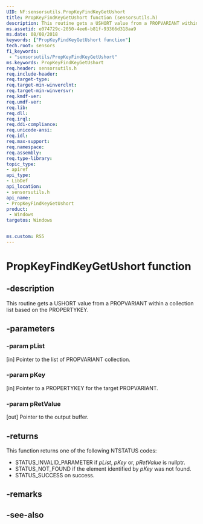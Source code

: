 ```yaml
---
UID: NF:sensorsutils.PropKeyFindKeyGetUshort
title: PropKeyFindKeyGetUshort function (sensorsutils.h)
description: This routine gets a USHORT value from a PROPVARIANT within a collection list based on the PROPERTYKEY.
ms.assetid: e074729c-2050-4ee6-b81f-93366d318aa9
ms.date: 08/08/2018
keywords: ["PropKeyFindKeyGetUshort function"]
tech.root: sensors
f1_keywords:
 - "sensorsutils/PropKeyFindKeyGetUshort"
ms.keywords: PropKeyFindKeyGetUshort
req.header: sensorsutils.h
req.include-header:
req.target-type:
req.target-min-winverclnt:
req.target-min-winversvr:
req.kmdf-ver:
req.umdf-ver:
req.lib:
req.dll:
req.irql: 
req.ddi-compliance:
req.unicode-ansi:
req.idl:
req.max-support:
req.namespace:
req.assembly:
req.type-library: 
topic_type: 
- apiref
api_type: 
- LibDef
api_location: 
- sensorsutils.h
api_name: 
- PropKeyFindKeyGetUshort
product:
 - Windows
targetos: Windows


ms.custom: RS5
---
```


# PropKeyFindKeyGetUshort function


## -description

This routine gets a USHORT value from a PROPVARIANT within a collection list based on the PROPERTYKEY.


## -parameters

### -param pList

[in] Pointer to the list of PROPVARIANT collection.

### -param pKey

[in] Pointer to a PROPERTYKEY for the target PROPVARIANT.

### -param pRetValue

[out] Pointer to the output buffer.

## -returns

This function returns one of the following NTSTATUS codes:

* STATUS_INVALID_PARAMETER if *pList*, *pKey* or, *pRetValue* is nullptr.
* STATUS_NOT_FOUND if the element identified by *pKey* was not found.
* STATUS_SUCCESS on success.

## -remarks

## -see-also
